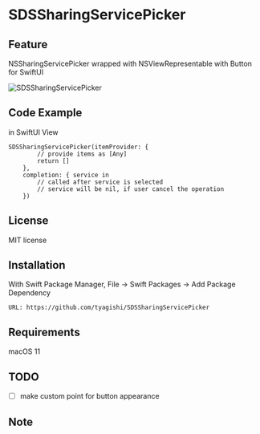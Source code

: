 # SDSSharingServicePicker


## Feature

NSSharingServicePicker wrapped with NSViewRepresentable with Button for SwiftUI

![SDSSharingServicePicker](https://user-images.githubusercontent.com/6419800/108616507-3d9ffc00-7451-11eb-92ff-7785065855b1.gif)
<!-- 
note: can use not only png but also gif 
-->

## Code Example
in SwiftUI View
```
SDSSharingServicePicker(itemProvider: {
        // provide items as [Any]
        return []
    },
    completion: { service in
        // called after service is selected
        // service will be nil, if user cancel the operation
    })
```

## License
MIT license

## Installation
With Swift Package Manager, File -> Swift Packages -> Add Package Dependency
```
URL: https://github.com/tyagishi/SDSSharingServicePicker
```

## Requirements
macOS 11

## TODO
- [ ] make custom point for button appearance

## Note
